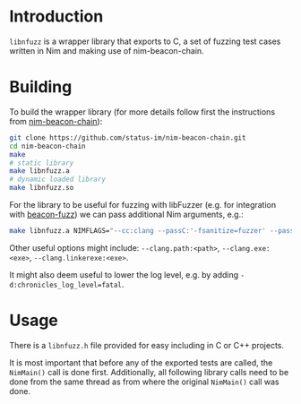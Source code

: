 # Introduction

`libnfuzz` is a wrapper library that exports to C, a set of fuzzing test cases
written in Nim and making use of nim-beacon-chain.


# Building

To build the wrapper library (for more details follow first the instructions from
[nim-beacon-chain](../README.md)):

```bash
git clone https://github.com/status-im/nim-beacon-chain.git
cd nim-beacon-chain
make
# static library
make libnfuzz.a
# dynamic loaded library
make libnfuzz.so
```

For the library to be useful for fuzzing with libFuzzer (e.g. for
integration with [beacon-fuzz](https://github.com/sigp/beacon-fuzz)) we can pass
additional Nim arguments, e.g.:

```bash
make libnfuzz.a NIMFLAGS="--cc:clang --passC:'-fsanitize=fuzzer' --passL='-fsanitize=fuzzer'"
```

Other useful options might include: `--clang.path:<path>`, `--clang.exe:<exe>`, `--clang.linkerexe:<exe>`.

It might also deem useful to lower the log level, e.g. by adding `-d:chronicles_log_level=fatal`.

# Usage
There is a `libnfuzz.h` file provided for easy including in C or C++ projects.

It is most important that before any of the exported tests are called, the
`NimMain()` call is done first. Additionally, all following library calls need
to be done from the same thread as from where the original `NimMain()` call was
done.
